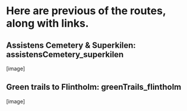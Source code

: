 # Here are previous of the routes, along with links.

## Assistens Cemetery & Superkilen: assistensCemetery_superkilen
[image]

## Green trails to Flintholm: greenTrails_flintholm
[image]
